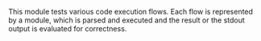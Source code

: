 This module tests various code execution flows. Each flow is represented by a
module, which is parsed and executed and the result or the stdout output is
evaluated for correctness.
